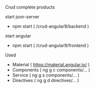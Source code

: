 Crud complete products

start json-server
- npm start ( /crud-angular9/backend )

start angular
- npm start ( /crud-angular9/frontend )

Used
- Material ( https://material.angular.io/ )
- Components ( ng g c components/... )
- Service ( ng g s components/... )
- Directives ( ng g d directives/... )